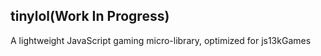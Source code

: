 tinylol(Work In Progress)
---------

A lightweight JavaScript gaming micro-library, optimized for js13kGames

